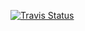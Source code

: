 [![Travis Status][travis-img]][travis-url]

[travis-img]: https://travis-ci.com/tkf/julia-sysimage-recipes.svg?branch=pandas/master
[travis-url]: https://travis-ci.com/tkf/julia-sysimage-recipes
